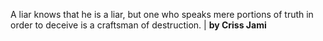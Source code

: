 A liar knows that he is a liar, but one who speaks mere portions of truth in order to deceive is a craftsman of destruction. | **by Criss Jami**